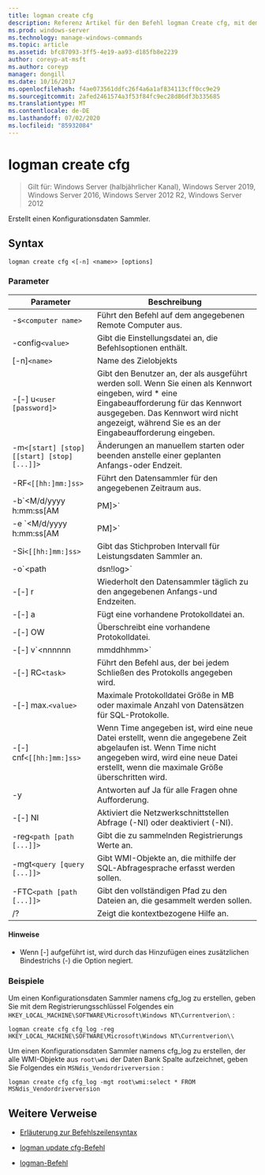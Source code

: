 ```yaml
---
title: logman create cfg
description: Referenz Artikel für den Befehl logman Create cfg, mit dem ein Konfigurationsdaten Sammler erstellt wird.
ms.prod: windows-server
ms.technology: manage-windows-commands
ms.topic: article
ms.assetid: bfc87093-3ff5-4e19-aa93-d185fb8e2239
author: coreyp-at-msft
ms.author: coreyp
manager: dongill
ms.date: 10/16/2017
ms.openlocfilehash: f4ae073561ddfc26f4a6a1af834113cff0cc9e29
ms.sourcegitcommit: 2afed2461574a3f53f84fc9ec28d86df3b335685
ms.translationtype: MT
ms.contentlocale: de-DE
ms.lasthandoff: 07/02/2020
ms.locfileid: "85932084"
---
```

# <a name="logman-create-cfg"></a>logman create cfg

> Gilt für: Windows Server (halbjährlicher Kanal), Windows Server 2019, Windows Server 2016, Windows Server 2012 R2, Windows Server 2012

Erstellt einen Konfigurationsdaten Sammler.

## <a name="syntax"></a>Syntax

```
logman create cfg <[-n] <name>> [options]
```

### <a name="parameters"></a>Parameter

| Parameter | Beschreibung |
| --------- | ----------- |
| -s`<computer name>` | Führt den Befehl auf dem angegebenen Remote Computer aus. |
| -config`<value>` | Gibt die Einstellungsdatei an, die Befehlsoptionen enthält. |
| [-n]`<name>` | Name des Zielobjekts |
| -[-] u`<user [password]>` | Gibt den Benutzer an, der als ausgeführt werden soll. Wenn Sie einen als Kennwort eingeben, wird \* eine Eingabeaufforderung für das Kennwort ausgegeben. Das Kennwort wird nicht angezeigt, während Sie es an der Eingabeaufforderung eingeben. |
| -m`<[start] [stop] [[start] [stop] [...]]>` | Änderungen an manuellem starten oder beenden anstelle einer geplanten Anfangs-oder Endzeit. |
| -RF`<[[hh:]mm:]ss>` | Führt den Datensammler für den angegebenen Zeitraum aus. |
| -b`<M/d/yyyy h:mm:ss[AM|PM]>` | Beginnt mit dem Sammeln von Daten zum angegebenen Zeitpunkt. |
| -e `<M/d/yyyy h:mm:ss[AM|PM]>` | Beendet die Datensammlung zum angegebenen Zeitpunkt. |
| -Si`<[[hh:]mm:]ss>` | Gibt das Stichproben Intervall für Leistungsdaten Sammler an. |
| -o`<path|dsn!log>` | Gibt die Ausgabeprotokoll Datei oder den DSN-und Protokoll Satz Namen in einer SQL-Datenbank an. |
| -[-] r | Wiederholt den Datensammler täglich zu den angegebenen Anfangs-und Endzeiten. |
| -[-] a | Fügt eine vorhandene Protokolldatei an. |
| -[-] OW | Überschreibt eine vorhandene Protokolldatei. |
| -[-] v`<nnnnnn|mmddhhmm>` | Fügt Datei Versionsinformationen an das Ende des Protokoll Dateinamens an. |
| -[-] RC`<task>` | Führt den Befehl aus, der bei jedem Schließen des Protokolls angegeben wird. |
| -[-] max.`<value>` | Maximale Protokolldatei Größe in MB oder maximale Anzahl von Datensätzen für SQL-Protokolle. |
| -[-] cnf`<[[hh:]mm:]ss>` | Wenn Time angegeben ist, wird eine neue Datei erstellt, wenn die angegebene Zeit abgelaufen ist. Wenn Time nicht angegeben wird, wird eine neue Datei erstellt, wenn die maximale Größe überschritten wird. |
| -y | Antworten auf Ja für alle Fragen ohne Aufforderung. |
| -[-] NI | Aktiviert die Netzwerkschnittstellen Abfrage (-NI) oder deaktiviert (-NI). |
| -reg`<path [path [...]]>` | Gibt die zu sammelnden Registrierungs Werte an. |
| -mgt`<query [query [...]]>` | Gibt WMI-Objekte an, die mithilfe der SQL-Abfragesprache erfasst werden sollen. |
| -FTC`<path [path [...]]>` | Gibt den vollständigen Pfad zu den Dateien an, die gesammelt werden sollen. |
| /? | Zeigt die kontextbezogene Hilfe an. |

#### <a name="remarks"></a>Hinweise

- Wenn [-] aufgeführt ist, wird durch das Hinzufügen eines zusätzlichen Bindestrichs (-) die Option negiert.

### <a name="examples"></a>Beispiele

Um einen Konfigurationsdaten Sammler namens cfg_log zu erstellen, geben Sie mit dem Registrierungsschlüssel Folgendes ein `HKEY_LOCAL_MACHINE\SOFTWARE\Microsoft\Windows NT\Currentverion\` :

```
logman create cfg cfg_log -reg HKEY_LOCAL_MACHINE\SOFTWARE\Microsoft\Windows NT\Currentverion\\
```

Um einen Konfigurationsdaten Sammler namens cfg_log zu erstellen, der alle WMI-Objekte aus `root\wmi` der Daten Bank Spalte aufzeichnet, geben Sie Folgendes ein `MSNdis_Vendordriverversion` :

```
logman create cfg cfg_log -mgt root\wmi:select * FROM MSNdis_Vendordriverversion
```

## <a name="additional-references"></a>Weitere Verweise

- [Erläuterung zur Befehlszeilensyntax](command-line-syntax-key.md)

- [logman update cfg-Befehl](logman-update-cfg.md)

- [logman-Befehl](logman.md)
